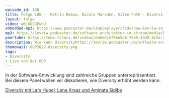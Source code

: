 ```yaml
---
episode_id: 108
title: Folge 108 -  Katrin Rabow, Nicola Marsden, Silke Foth - Diversity-Panel - live von der OOP
layout: folge
video: wBjUkCGFwhU
embedded-mp3: https://www.podcaster.de/simpleplayer/?id=show~1evriw~software-architektur-im-stream~pod-71cde552657d6f1a1b5ef484ff&v=1643896175
mp3: https://1evriw.podcaster.de/software-architektur-im-stream/media/DiversityPanel.mp3
peertube: https://tube.tchncs.de/videos/embed/ef06e5d8-76e5-4329-8c5a-2c5fdea7ab57
description: Wie kann Diversityhttps://1evriw.podcaster.de/software-architektur-im-stream/media/DiversityPanel.mp3 in der Software-Entwicklung erhöht werden?
thumbnail: OOP2022-diversity.png
tags:
- Diversity
- Live von der OOP
---
```


In der Software-Entwicklung sind zahlreiche Gruppen
unterrepräsentiert. Bei diesem Panel wollen wir diskutieren, wie
Diversity erhöht werden kann.

[Diversity mit Lars Hupel, Lena Kraaz und Aminata Sidibe](https://software-architektur.tv/2021/02/19/folge50.html)
